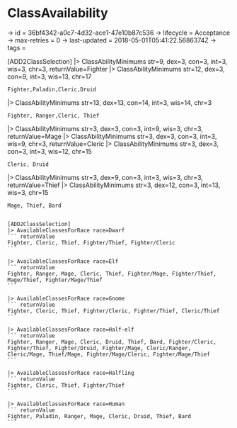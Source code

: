 # ClassAvailability

-> id = 36bf4342-a0c7-4d32-ace1-47e10b87c536
-> lifecycle = Acceptance
-> max-retries = 0
-> last-updated = 2018-05-01T05:41:22.5686374Z
-> tags = 

[ADD2ClassSelection]
|> ClassAbilityMinimums str=9, dex=3, con=3, int=3, wis=3, chr=3, returnValue=Fighter
|> ClassAbilityMinimums str=12, dex=3, con=9, int=3, wis=13, chr=17
``` returnValue
Fighter,Paladin,Cleric,Druid
```

|> ClassAbilityMinimums str=13, dex=13, con=14, int=3, wis=14, chr=3
``` returnValue
Fighter, Ranger,Cleric, Thief
```

|> ClassAbilityMinimums str=3, dex=3, con=3, int=9, wis=3, chr=3, returnValue=Mage
|> ClassAbilityMinimums str=3, dex=3, con=3, int=3, wis=9, chr=3, returnValue=Cleric
|> ClassAbilityMinimums str=3, dex=3, con=3, int=3, wis=12, chr=15
``` returnValue
Cleric, Druid
```

|> ClassAbilityMinimums str=3, dex=9, con=3, int=3, wis=3, chr=3, returnValue=Thief
|> ClassAbilityMinimums str=3, dex=12, con=3, int=13, wis=3, chr=15
``` returnValue
Mage, Thief, Bard
```

~~~

[ADD2ClassSelection]
|> AvailableClassesForRace race=Dwarf
``` returnValue
Fighter, Cleric, Thief, Fighter/Thief, Fighter/Cleric
```

|> AvailableClassesForRace race=Elf
``` returnValue
Fighter, Ranger, Mage, Cleric, Thief, Fighter/Mage, Fighter/Thief, Mage/Thief, Fighter/Mage/Thief
```

|> AvailableClassesForRace race=Gnome
``` returnValue
Fighter, Cleric, Thief, Fighter/Cleric, Fighter/Thief, Cleric/Thief
```

|> AvailableClassesForRace race=Half-elf
``` returnValue
Fighter, Ranger, Mage, Cleric, Druid, Thief, Bard, Fighter/Cleric, Fighter/Thief, Fighter/Druid, Fighter/Mage, Cleric/Ranger, Cleric/Mage, Thief/Mage, Fighter/Mage/Cleric, Fighter/Mage/Thief
```

|> AvailableClassesForRace race=Halfling
``` returnValue
Fighter, Cleric, Thief, Fighter/Thief
```

|> AvailableClassesForRace race=Human
``` returnValue
Fighter, Paladin, Ranger, Mage, Cleric, Druid, Thief, Bard
```

~~~
